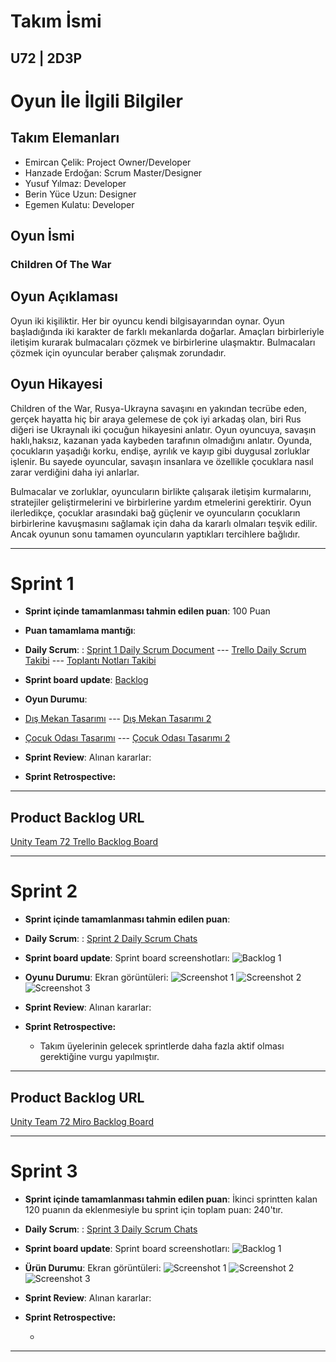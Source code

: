 # **Takım İsmi**

## U72 | 2D3P

# Oyun İle İlgili Bilgiler

## Takım Elemanları

- Emircan Çelik: Project Owner/Developer
- Hanzade Erdoğan: Scrum Master/Designer
- Yusuf Yılmaz: Developer
- Berin Yüce Uzun: Designer
- Egemen Kulatu: Developer


## Oyun İsmi

### Children Of The War


## Oyun Açıklaması


Oyun iki kişiliktir. Her bir oyuncu kendi bilgisayarından oynar. Oyun başladığında iki karakter de farklı mekanlarda doğarlar. Amaçları birbirleriyle iletişim kurarak bulmacaları çözmek ve birbirlerine ulaşmaktır. Bulmacaları çözmek için oyuncular beraber çalışmak zorundadır.


## Oyun Hikayesi


Children of the War, Rusya-Ukrayna savaşını en yakından tecrübe eden, gerçek hayatta hiç bir araya gelemese de çok iyi arkadaş olan, biri Rus diğeri ise Ukraynalı iki çocuğun hikayesini anlatır.  Oyun oyuncuya, savaşın haklı,haksız, kazanan yada kaybeden tarafının olmadığını anlatır. Oyunda, çocukların yaşadığı korku, endişe, ayrılık ve kayıp gibi duygusal zorluklar işlenir. Bu sayede oyuncular, savaşın insanlara ve özellikle çocuklara nasıl zarar verdiğini daha iyi anlarlar.

Bulmacalar ve zorluklar, oyuncuların birlikte çalışarak iletişim kurmalarını, stratejiler geliştirmelerini ve birbirlerine yardım etmelerini gerektirir. Oyun ilerledikçe, çocuklar arasındaki bağ güçlenir ve oyuncuların çocukların birbirlerine kavuşmasını sağlamak için daha da kararlı olmaları teşvik edilir. Ancak oyunun sonu tamamen oyuncuların yaptıkları tercihlere bağlıdır.

---

# Sprint 1

- **Sprint içinde tamamlanması tahmin edilen puan**: 100 Puan


- **Puan tamamlama mantığı**: 

- **Daily Scrum**: : [Sprint 1 Daily Scrum Document]( https://docs.google.com/document/d/1zD5CiMP434ryBaIk0ReDqa0qdKqtF18I/edit?usp=sharing&ouid=110170457476283940620&rtpof=true&sd=true) --- [Trello Daily Scrum Takibi](https://drive.google.com/file/d/1oQoO7kpa3sZCgdd7HkcJP6szl00RN3UA/view?usp=sharing) --- [Toplantı Notları Takibi](https://drive.google.com/file/d/16FsVURLHHn6VWc_apVhbaGiojQ1Uxs97/view?usp=sharing)

- **Sprint board update**: 
[Backlog](https://drive.google.com/file/d/1sgQK3v1Yy-QGe4FBBsikd5njMHD6xams/view?usp=sharing) 


- **Oyun Durumu**:
 - [Dış Mekan Tasarımı](https://drive.google.com/file/d/12F7gkFNahEhF035awLYAgT6Mqw0ZlYx2/view?usp=sharing) --- [Dış Mekan Tasarımı 2](https://drive.google.com/file/d/1QjPjW6MR-oeUmoVoRaBUlRF515-YL0EB/view?usp=sharing)
 - [Çocuk Odası Tasarımı](https://drive.google.com/file/d/1g793z-4JPy242DrItTFfCVBk-FU0pdeZ/view?usp=sharing) --- [Çocuk Odası Tasarımı 2 ](https://drive.google.com/file/d/1cI70WP_knZP5-7-OCVejAE2_vpMF7zi5/view?usp=sharing)
  
  
- **Sprint Review**:
Alınan kararlar:

- **Sprint Retrospective:**


---
## Product Backlog URL

[Unity Team 72 Trello Backlog Board](https://trello.com/invite/b/Ys3W3UHd/ATTIf9f0b516ec113cedde0fad232ba8efa5FF63BBD7/u72-2d3p)
 
---


# Sprint 2

- **Sprint içinde tamamlanması tahmin edilen puan**: 

- **Daily Scrum**: : [Sprint 2 Daily Scrum Chats]()

- **Sprint board update**: Sprint board screenshotları: 
![Backlog 1]() 


- **Oyunu Durumu**: Ekran görüntüleri:
  ![Screenshot 1]()
  ![Screenshot 2]()
  ![Screenshot 3]()
- **Sprint Review**: 
Alınan kararlar: 

- **Sprint Retrospective:**

  - Takım üyelerinin gelecek sprintlerde daha fazla aktif olması gerektiğine vurgu yapılmıştır.


---

## Product Backlog URL

[Unity Team 72 Miro Backlog Board]()

---

# Sprint 3

- **Sprint içinde tamamlanması tahmin edilen puan**: İkinci sprintten kalan 120 puanın da eklenmesiyle bu sprint için toplam puan: 240'tır.


- **Daily Scrum**: : [Sprint 3 Daily Scrum Chats]()

- **Sprint board update**: Sprint board screenshotları: 
![Backlog 1]() 


- **Ürün Durumu**: Ekran görüntüleri:
  ![Screenshot 1]()
  ![Screenshot 2]()
  ![Screenshot 3]()


- **Sprint Review**: 
Alınan kararlar: 
- **Sprint Retrospective:**

  - 


---
